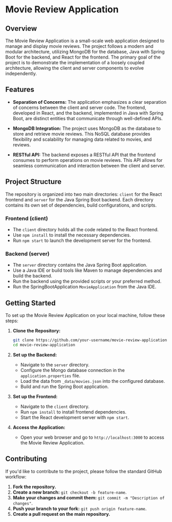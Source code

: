# Movie Review Application

## Overview

The Movie Review Application is a small-scale web application designed to manage and display movie reviews. The project follows a modern and modular architecture, utilizing MongoDB for the database, Java with Spring Boot for the backend, and React for the frontend. The primary goal of the project is to demonstrate the implementation of a loosely coupled architecture, allowing the client and server components to evolve independently.

## Features

- **Separation of Concerns:** The application emphasizes a clear separation of concerns between the client and server code. The frontend, developed in React, and the backend, implemented in Java with Spring Boot, are distinct entities that communicate through well-defined APIs.

- **MongoDB Integration:** The project uses MongoDB as the database to store and retrieve movie reviews. This NoSQL database provides flexibility and scalability for managing data related to movies, and reviews.

- **RESTful API:** The backend exposes a RESTful API that the frontend consumes to perform operations on movie reviews. This API allows for seamless communication and interaction between the client and server.

## Project Structure

The repository is organized into two main directories: `client` for the React frontend and `server` for the Java Spring Boot backend. Each directory contains its own set of dependencies, build configurations, and scripts.

### Frontend (client)

- The `client` directory holds all the code related to the React frontend.
- Use `npm install` to install the necessary dependencies.
- Run `npm start` to launch the development server for the frontend.

### Backend (server)

- The `server` directory contains the Java Spring Boot application.
- Use a Java IDE or build tools like Maven to manage dependencies and build the backend.
- Run the backend using the provided scripts or your preferred method.
- Run the SpringBootApplication `MovieApplication` from the Java IDE.

## Getting Started

To set up the Movie Review Application on your local machine, follow these steps:

1. **Clone the Repository:**
   ```bash
   git clone https://github.com/your-username/movie-review-application.git
   cd movie-review-application


2.  **Set up the Backend:**
    -   Navigate to the `server` directory.
    -   Configure the Mongo database connection in the `application.properties` file.
    -   Load the data from `_data/movies.json` into the configured database.
    -   Build and run the Spring Boot application.
3.  **Set up the Frontend:**
    
    -   Navigate to the `client` directory.
    -   Run `npm install` to install frontend dependencies.
    -   Start the React development server with `npm start`.
4.  **Access the Application:**
    -   Open your web browser and go to `http://localhost:3000` to access the Movie Review Application.
  

## Contributing

If you'd like to contribute to the project, please follow the standard GitHub workflow:

1.  **Fork the repository.**
2.  **Create a new branch:** `git checkout -b feature-name`.
3.  **Make your changes and commit them:** `git commit -m "Description of changes"`.
4.  **Push your branch to your fork:** `git push origin feature-name`.
5.  **Create a pull request on the main repository.**
